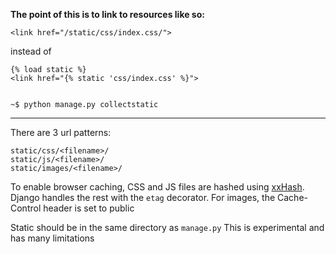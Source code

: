 **The point of this is to link to resources like so:**

```
<link href="/static/css/index.css/">
```

instead of 

```
{% load static %}
<link href="{% static 'css/index.css' %}">


~$ python manage.py collectstatic
```

---

There are 3 url patterns:

```
static/css/<filename>/
static/js/<filename>/
static/images/<filename>/
```

To enable browser caching, CSS and JS files are hashed using [xxHash](https://cyan4973.github.io/xxHash/). Django handles the rest with the `etag` decorator. For images, the Cache-Control header is set to public

Static should be in the same directory as `manage.py`
This is experimental and has many limitations